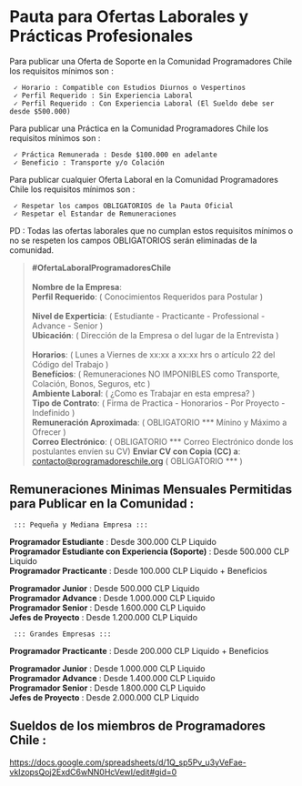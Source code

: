# Pauta para Ofertas Laborales y Prácticas Profesionales                                                                             
Para publicar una Oferta de Soporte en la Comunidad Programadores Chile los requisitos mínimos son :

     ✓ Horario : Compatible con Estudios Diurnos o Vespertinos
     ✓ Perfil Requerido : Sin Experiencia Laboral
     ✓ Perfil Requerido : Con Experiencia Laboral (El Sueldo debe ser desde $500.000)                 

Para publicar una Práctica en la Comunidad Programadores Chile los requisitos mínimos son :

     ✓ Práctica Remunerada : Desde $100.000 en adelante
     ✓ Beneficio : Transporte y/o Colación

Para publicar cualquier Oferta Laboral en la Comunidad Programadores Chile los requisitos mínimos son :

     ✓ Respetar los campos OBLIGATORIOS de la Pauta Oficial
     ✓ Respetar el Estandar de Remuneraciones
   

PD : Todas las ofertas laborales que no cumplan estos requisitos mínimos o no se respeten los campos OBLIGATORIOS serán eliminadas de la comunidad.


> **#OfertaLaboralProgramadoresChile**                                                                                                                                                                                                                             
> **Nombre de la Empresa**:                                                                                                      
> **Perfil Requerido**:  ( Conocimientos Requeridos para Postular )                                                                                                                              
> **Nivel de Experticia**:  ( Estudiante - Practicante - Professional - Advance - Senior )                                                                                                            
> **Ubicación**: ( Dirección de la Empresa o del lugar de la Entrevista )                                                       
> **Horarios**:  ( Lunes a Viernes de xx:xx a xx:xx hrs o artículo 22 del Código del Trabajo )                                                                                                                  
> **Benefícios**: ( Remuneraciones NO IMPONIBLES como Transporte, Colación, Bonos, Seguros, etc )                              
> **Ambiente Laboral**: (  ¿Como es Trabajar en esta empresa? )                                                                                                   
> **Tipo de Contrato**: ( Firma de Practica - Honorarios - Por Proyecto - Indefinido )                                                                        
> **Remuneración Aproximada**: ( OBLIGATORIO ***  Mínino y Máximo a Ofrecer )                                                                                                                      
> **Correo Electrónico**: ( OBLIGATORIO *** Correo Electrónico donde los postulantes envíen su CV)
> **Enviar CV con Copia (CC) a**: contacto@programadoreschile.org ( OBLIGATORIO *** ) 
                                                                                                                                      

## Remuneraciones Minimas Mensuales Permitidas para Publicar en la Comunidad :

     ::: Pequeña y Mediana Empresa :::
**Programador Estudiante** : Desde 300.000 CLP Liquido                                                         
**Programador Estudiante con Experiencia (Soporte)** : Desde 500.000 CLP Liquido                  
**Programador Practicante** : Desde 100.000 CLP Liquido + Beneficios          

**Programador Junior** : Desde 500.000 CLP Liquido                                                                            
**Programador Advance** : Desde 1.000.000 CLP Liquido                                                                       
**Programador Senior** : Desde 1.600.000 CLP Liquido                                                              
**Jefes de Proyecto** : Desde 1.200.000 CLP Liquido    

     ::: Grandes Empresas :::
**Programador Practicante** : Desde 200.000 CLP Liquido + Beneficios        

**Programador Junior** : Desde 1.000.000 CLP Liquido                                                                           
**Programador Advance** : Desde 1.400.000 CLP Liquido                                                                       
**Programador Senior** : Desde 1.800.000 CLP Liquido                                                              
**Jefes de Proyecto** : Desde 2.000.000 CLP Liquido   

## Sueldos de los miembros de Programadores Chile :
https://docs.google.com/spreadsheets/d/1Q_sp5Pv_u3yVeFae-vkIzopsQoj2ExdC6wNN0HcVewI/edit#gid=0                                                                     
